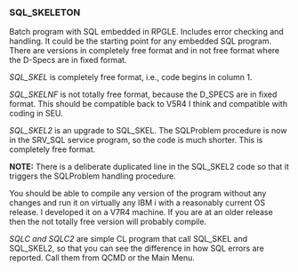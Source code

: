### SQL_SKELETON

Batch program with SQL embedded in RPGLE. Includes error checking and handling.  It could be the starting point for any embedded SQL program. There are versions in completely free format and in not free format where the D-Specs are in fixed format.

*SQL_SKEL* is completely free format, i.e., code begins in column 1.

*SQL_SKELNF* is not totally free format, because the D_SPECS are in fixed format.  This should be compatible back to V5R4 I think and compatible with coding in SEU.

*SQL_SKEL2* is an upgrade to SQL_SKEL.  The SQLProblem procedure is now in the SRV_SQL service program, so the code is much shorter. This is completely free format.

  **NOTE:** There is a deliberate duplicated line in the SQL_SKEL2 code so that it triggers the SQLProblem handling procedure.

You should be able to compile any version of the program without any changes and run it on virtually any IBM i with a reasonably current OS release.  I developed it on a V7R4 machine.  If you are at an older release then the not totally free version will probably compile.

*SQLC and SQLC2* are simple CL program that call SQL_SKEL and SQL_SKEL2, so that you can see the difference in how SQL errors are reported. Call them from QCMD or the Main Menu.
